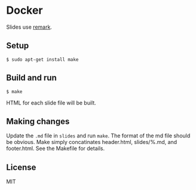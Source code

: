 # Docker

Slides use [remark](https://remarkjs.com/#1). 

## Setup

    $ sudo apt-get install make

## Build and run

    $ make

HTML for each slide file will be built.

## Making changes

Update the `.md` file in `slides` and run `make`. The format of the md file should be obvious. Make simply concatinates header.html, slides/%.md, and footer.html. See the Makefile for details.

## License

MIT

